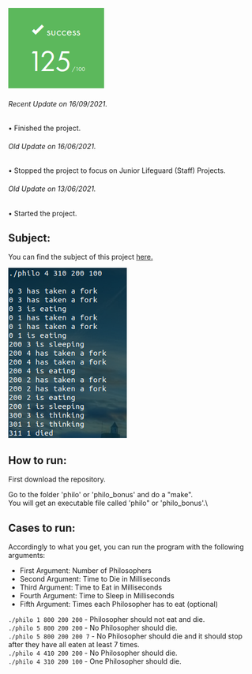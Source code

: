 ![GitHub Logo](/extras/images/Success.png)

###### <i>Recent Update on 16/09/2021.</i>
• Finished the project.

###### <i>Old Update on 16/06/2021.</i>
• Stopped the project to focus on Junior Lifeguard (Staff) Projects.

###### <i>Old Update on 13/06/2021.</i>
• Started the project.

## Subject:

You can find the subject of this project [here.](https://github.com/Olbrien/42Lisboa-lvl_3_philosophers/blob/main/extras/lvl_3_philosophers.pdf)

![GitHub Logo](/extras/images/pic1.png)

## How to run:

First download the repository.

Go to the folder 'philo' or 'philo_bonus' and do a "make".\
You will get an executable file called 'philo" or 'philo_bonus'.\

## Cases to run:

Accordingly to what you get, you can run the program with the following arguments:

- First Argument: Number of Philosophers
- Second Argument: Time to Die in Milliseconds
- Third Argument: Time to Eat in Milliseconds
- Fourth Argument: Time to Sleep in Milliseconds
- Fifth Argument: Times each Philosopher has to eat (optional)

`./philo 1 800 200 200` - Philosopher should not eat and die.\
`./philo 5 800 200 200` - No Philosopher should die.\
`./philo 5 800 200 200 7` - No Philosopher should die and it should stop after they have all eaten at least 7 times.\
`./philo 4 410 200 200` - No Philosopher should die.\
`./philo 4 310 200 100` - One Philosopher should die.
